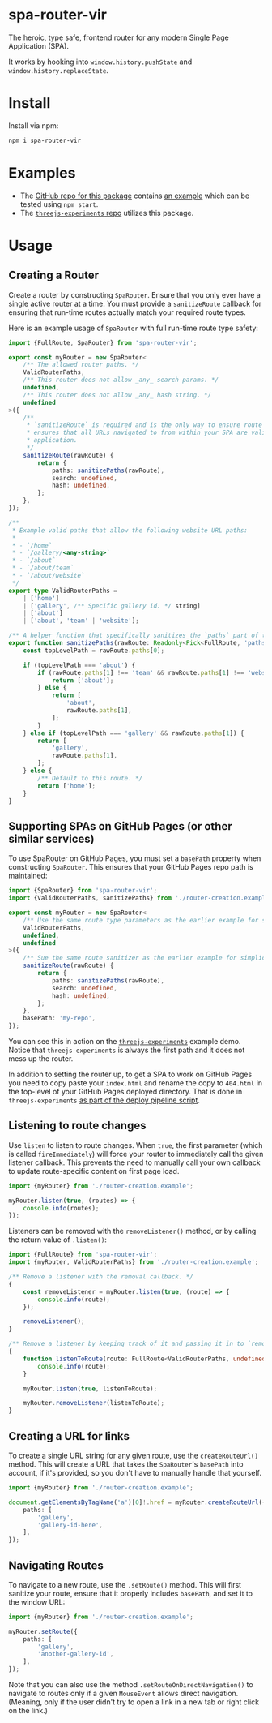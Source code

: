 # spa-router-vir

The heroic, type safe, frontend router for any modern Single Page Application (SPA).

It works by hooking into `window.history.pushState` and `window.history.replaceState`.

# Install

Install via npm:

```bash
npm i spa-router-vir
```

# Examples

-   The [GitHub repo for this package](https://github.com/electrovir/spa-router-vir) contains [an example](https://github.com/electrovir/spa-router-vir/tree/main/src/test) which can be tested using `npm start`.
-   The [`threejs-experiments` repo](https://github.com/electrovir/threejs-experiments) utilizes this package.

# Usage

## Creating a Router

Create a router by constructing `SpaRouter`. Ensure that you only ever have a single active router at a time. You must provide a `sanitizeRoute` callback for ensuring that run-time routes actually match your required route types.

Here is an example usage of `SpaRouter` with full run-time route type safety:

<!-- example-link: src/readme-examples/router-creation.example.ts -->

```TypeScript
import {FullRoute, SpaRouter} from 'spa-router-vir';

export const myRouter = new SpaRouter<
    /** The allowed router paths. */
    ValidRouterPaths,
    /** This router does not allow _any_ search params. */
    undefined,
    /** This router does not allow _any_ hash string. */
    undefined
>({
    /**
     * `sanitizeRoute` is required and is the only way to ensure route type safety at run-time. This
     * ensures that all URLs navigated to from within your SPA are valid and handled by your
     * application.
     */
    sanitizeRoute(rawRoute) {
        return {
            paths: sanitizePaths(rawRoute),
            search: undefined,
            hash: undefined,
        };
    },
});

/**
 * Example valid paths that allow the following website URL paths:
 *
 * - `/home`
 * - `/gallery/<any-string>`
 * - `/about`
 * - `/about/team`
 * - `/about/website`
 */
export type ValidRouterPaths =
    | ['home']
    | ['gallery', /** Specific gallery id. */ string]
    | ['about']
    | ['about', 'team' | 'website'];

/** A helper function that specifically sanitizes the `paths` part of the route. */
export function sanitizePaths(rawRoute: Readonly<Pick<FullRoute, 'paths'>>): ValidRouterPaths {
    const topLevelPath = rawRoute.paths[0];

    if (topLevelPath === 'about') {
        if (rawRoute.paths[1] !== 'team' && rawRoute.paths[1] !== 'website') {
            return ['about'];
        } else {
            return [
                'about',
                rawRoute.paths[1],
            ];
        }
    } else if (topLevelPath === 'gallery' && rawRoute.paths[1]) {
        return [
            'gallery',
            rawRoute.paths[1],
        ];
    } else {
        /** Default to this route. */
        return ['home'];
    }
}
```

## Supporting SPAs on GitHub Pages (or other similar services)

To use SpaRouter on GitHub Pages, you must set a `basePath` property when constructing `SpaRouter`. This ensures that your GitHub Pages repo path is maintained:

<!-- example-link: src/readme-examples/route-base.example.ts -->

```TypeScript
import {SpaRouter} from 'spa-router-vir';
import {ValidRouterPaths, sanitizePaths} from './router-creation.example';

export const myRouter = new SpaRouter<
    /** Use the same route type parameters as the earlier example for simplicity. */
    ValidRouterPaths,
    undefined,
    undefined
>({
    /** Sue the same route sanitizer as the earlier example for simplicity. */
    sanitizeRoute(rawRoute) {
        return {
            paths: sanitizePaths(rawRoute),
            search: undefined,
            hash: undefined,
        };
    },
    basePath: 'my-repo',
});
```

You can see this in action on the [`threejs-experiments`](https://electrovir.github.io/threejs-experiments/home) example demo. Notice that `threejs-experiments` is always the first path and it does not mess up the router.

In addition to setting the router up, to get a SPA to work on GitHub Pages you need to copy paste your `index.html` and rename the copy to `404.html` in the top-level of your GitHub Pages deployed directory. That is done in `threejs-experiments` [as part of the deploy pipeline script](https://github.com/electrovir/threejs-experiments/blob/673be54beec6ce86f297841e863e4523f531b2ab/package.json#L17).

## Listening to route changes

Use `listen` to listen to route changes. When `true`, the first parameter (which is called `fireImmediately`) will force your router to immediately call the given listener callback. This prevents the need to manually call your own callback to update route-specific content on first page load.

<!-- example-link: src/readme-examples/listen-to-route-changes.example.ts -->

```TypeScript
import {myRouter} from './router-creation.example';

myRouter.listen(true, (routes) => {
    console.info(routes);
});
```

Listeners can be removed with the `removeListener()` method, or by calling the return value of `.listen()`:

<!-- example-link: src/readme-examples/remove-route-listener.example.ts -->

```TypeScript
import {FullRoute} from 'spa-router-vir';
import {myRouter, ValidRouterPaths} from './router-creation.example';

/** Remove a listener with the removal callback. */
{
    const removeListener = myRouter.listen(true, (route) => {
        console.info(route);
    });

    removeListener();
}

/** Remove a listener by keeping track of it and passing it in to `removeListener`. */
{
    function listenToRoute(route: FullRoute<ValidRouterPaths, undefined, undefined>) {
        console.info(route);
    }

    myRouter.listen(true, listenToRoute);

    myRouter.removeListener(listenToRoute);
}
```

## Creating a URL for links

To create a single URL string for any given route, use the `createRouteUrl()` method. This will create a URL that takes the `SpaRouter`'s `basePath` into account, if it's provided, so you don't have to manually handle that yourself.

<!-- example-link: src/readme-examples/create-route-url.example.ts -->

```TypeScript
import {myRouter} from './router-creation.example';

document.getElementsByTagName('a')[0]!.href = myRouter.createRouteUrl({
    paths: [
        'gallery',
        'gallery-id-here',
    ],
});
```

## Navigating Routes

To navigate to a new route, use the `.setRoute()` method. This will first sanitize your route, ensure that it properly includes `basePath`, and set it to the window URL:

<!-- example-link: src/readme-examples/route-navigation.example.ts -->

```TypeScript
import {myRouter} from './router-creation.example';

myRouter.setRoute({
    paths: [
        'gallery',
        'another-gallery-id',
    ],
});
```

Note that you can also use the method `.setRouteOnDirectNavigation()` to navigate to routes only if a given `MouseEvent` allows direct navigation. (Meaning, only if the user didn't try to open a link in a new tab or right click on the link.)
